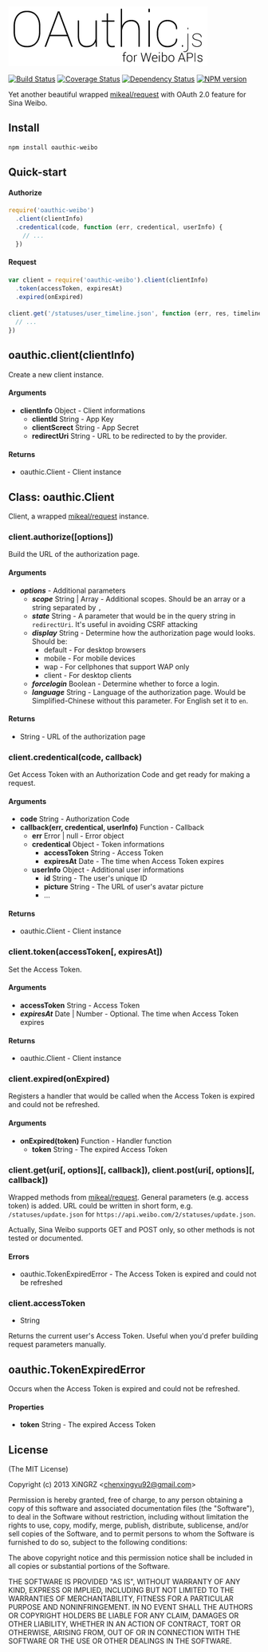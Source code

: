 ![OAuthic for Weibo APIs](https://github.com/bestng/oauthic-weibo/raw/master/logo.png)

[![Build Status](https://travis-ci.org/bestng/oauthic-weibo.png?branch=master)](https://travis-ci.org/bestng/oauthic-weibo)
[![Coverage Status](https://coveralls.io/repos/bestng/oauthic-weibo/badge.png)](https://coveralls.io/r/bestng/oauthic-weibo)
[![Dependency Status](https://david-dm.org/bestng/oauthic-weibo.png)](https://david-dm.org/bestng/oauthic-weibo)
[![NPM version](https://badge.fury.io/js/oauthic-weibo.png)](http://badge.fury.io/js/oauthic-weibo)

Yet another beautiful wrapped [mikeal/request](https://github.com/mikeal/request) with OAuth 2.0 feature for Sina Weibo.

## Install

```sh
npm install oauthic-weibo
```

## Quick-start

#### Authorize

```js
require('oauthic-weibo')
  .client(clientInfo)
  .credentical(code, function (err, credentical, userInfo) {
    // ...
  })
```

#### Request

```js
var client = require('oauthic-weibo').client(clientInfo)
  .token(accessToken, expiresAt)
  .expired(onExpired)

client.get('/statuses/user_timeline.json', function (err, res, timeline) {
  // ...
})
```

## oauthic.client(clientInfo)

Create a new client instance.

#### Arguments

- **clientInfo** Object - Client informations
    - **clientId** String - App Key
    - **clientScrect** String - App Secret
    - **redirectUri** String - URL to be redirected to by the provider.

#### Returns

- oauthic.Client - Client instance

## Class: oauthic.Client

Client, a wrapped [mikeal/request](https://github.com/mikeal/request) instance.

### client.authorize([options])

Build the URL of the authorization page.

#### Arguments

- ***options*** - Additional parameters
    - ***scope*** String | Array - Additional scopes. Should be an array or a string separated by `,`
    - ***state*** String - A parameter that would be in the query string in `redirectUri`. It's useful in avoiding CSRF attacking
    - ***display*** String - Determine how the authorization page would looks. Should be:
        - default - For desktop browsers
        - mobile - For mobile devices
        - wap - For cellphones that support WAP only
        - client - For desktop clients
    - ***forcelogin*** Boolean - Determine whether to force a login.
    - ***language*** String - Language of the authorization page. Would be Simplified-Chinese without this parameter. For English set it to `en`.

#### Returns

- String - URL of the authorization page

### client.credentical(code, callback)

Get Access Token with an Authorization Code and get ready for making a request.

#### Arguments

- **code** String - Authorization Code
- **callback(err, credentical, userInfo)** Function - Callback
    - **err** Error | null - Error object
    - **credentical** Object - Token informations
        - **accessToken** String - Access Token
        - **expiresAt** Date - The time when Access Token expires
    - **userInfo** Object - Additional user informations
        - **id** String - The user's unique ID
        - **picture** String - The URL of user's avatar picture
        - ...

#### Returns

- oauthic.Client - Client instance

### client.token(accessToken[, expiresAt])

Set the Access Token.

#### Arguments

- **accessToken** String - Access Token
- ***expiresAt*** Date | Number - Optional. The time when Access Token expires

#### Returns

- oauthic.Client - Client instance

### client.expired(onExpired)

Registers a handler that would be called when the Access Token is expired and could not be refreshed.

#### Arguments

- **onExpired(token)** Function - Handler function
    - **token** String - The expired Access Token

### client.get(uri[, options][, callback]), client.post(uri[, options][, callback])

Wrapped methods from [mikeal/request](https://github.com/mikeal/request). General parameters (e.g. access token) is added. URL could be written in short form, e.g. `/statuses/update.json` for `https://api.weibo.com/2/statuses/update.json`.

Actually, Sina Weibo supports GET and POST only, so other methods is not tested or documented.

#### Errors

- oauthic.TokenExpiredError - The Access Token is expired and could not be refreshed

### client.accessToken

- String

Returns the current user's Access Token. Useful when you'd prefer building request parameters manually.

## oauthic.TokenExpiredError

Occurs when the Access Token is expired and could not be refreshed.

#### Properties

- **token** String - The expired Access Token

## License

(The MIT License)

Copyright (c) 2013 XiNGRZ &lt;chenxingyu92@gmail.com&gt;

Permission is hereby granted, free of charge, to any person obtaining a copy
of this software and associated documentation files (the "Software"), to deal
in the Software without restriction, including without limitation the rights
to use, copy, modify, merge, publish, distribute, sublicense, and/or sell
copies of the Software, and to permit persons to whom the Software is
furnished to do so, subject to the following conditions:

The above copyright notice and this permission notice shall be included in
all copies or substantial portions of the Software.

THE SOFTWARE IS PROVIDED "AS IS", WITHOUT WARRANTY OF ANY KIND, EXPRESS OR
IMPLIED, INCLUDING BUT NOT LIMITED TO THE WARRANTIES OF MERCHANTABILITY,
FITNESS FOR A PARTICULAR PURPOSE AND NONINFRINGEMENT. IN NO EVENT SHALL THE
AUTHORS OR COPYRIGHT HOLDERS BE LIABLE FOR ANY CLAIM, DAMAGES OR OTHER
LIABILITY, WHETHER IN AN ACTION OF CONTRACT, TORT OR OTHERWISE, ARISING FROM,
OUT OF OR IN CONNECTION WITH THE SOFTWARE OR THE USE OR OTHER DEALINGS IN
THE SOFTWARE.
